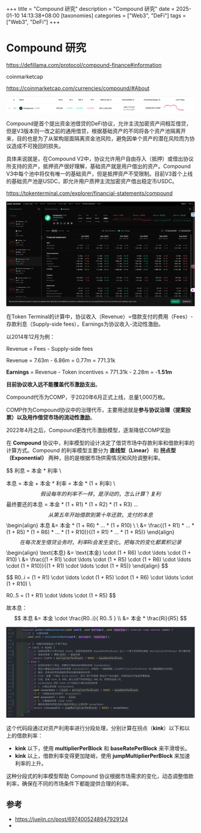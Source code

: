 +++
title = "Compound 研究"
description = "Compound 研究"
date = 2025-01-10 14:13:38+08:00
[taxonomies]
categories = ["Web3", "DeFi"]
tags = ["Web3", "DeFi"]
+++

<!-- more -->
# Compound 研究

<https://defillama.com/protocol/compound-finance#information>

coinmarketcap

<https://coinmarketcap.com/currencies/compound/#About>

![image-20250110141446638](assets/image-20250110141446638.png)

Compound是首个提出资金池借贷的DeFi协议，允许主流加密资产间相互借贷，但是V3版本则一改之前的通用借贷，根据基础资产的不同将各个资产池隔离开来，目的也是为了从架构层面隔离资金池风险，避免因单个资产的潜在风险而为协议造成不可挽回的损失。

具体来说就是，在Compound V2中，协议允许用户自由存入（抵押）或借出协议所支持的资产，抵押资产很好理解，基础资产就是用户借出的资产。Compound V3中每个池中将仅有唯一的基础资产，但是抵押资产不受限制。目前V3首个上线的基础资产池是USDC，即允许用户质押主流加密资产借出稳定币USDC。

<https://tokenterminal.com/explorer/financial-statements/compound>

![image-20250110142259137](assets/image-20250110142259137.png)

在Token Terminal的计算中，协议收入（Revenue）=借款支付的费用（Fees）-存款利息（Supply-side fees），Earnings为协议收入-流动性激励。

以2014年12月为例：

Revenue = Fees - Supply-side fees

Revenue = 7.63m - 6.86m = 0.77m = 771.31k

**Earnings** = Revenue - Token incentives =  771.31k - 2.28m =  -**1.51m**

**目前协议收入远不能覆盖代币激励支出**。

Compound代币为COMP，于2020年6月正式上线，总量1,000万枚。

COMP作为Compound协议中的治理代币，主要用途就是**参与协议治理（提案投票）以及用作借贷市场的流动性激励**。

2022年4月之后，Compound更改代币激励模型，逐渐降低COMP奖励

在 **Compound** 协议中，利率模型的设计决定了借贷市场中存款利率和借款利率的计算方式。Compound 的利率模型主要分为 **直线型（Linear）** 和 **拐点型（Exponential）** 两种，目的是根据市场供需情况和风险调整利率。


$$
利息 = 本金 * 利率 \\

本息 = 本金 + 本金 * 利率 = 本金 * (1 + 利率) \\
$$
假设每年的利率不一样，是浮动的，怎么计算？ 复利
$$
最终要还的本息 = 本金 * (1 + R1) * (1 + R2) * (1 + R3) ...
$$
从第五年开始借款到第十年还款，支付的本息
$$
\begin{align}
本息 &= 本金 * (1 + R6) * ... * (1 + R10) \\
\\
&= \frac{(1 + R1) * ... * (1 + R5) * (1 + R6) * ... * (1 + R10)}{(1 + R1) * ... * (1 + R5)}
\end{align}
$$
在每次发生借贷业务时，利率 Ri 会发生变化，把每次的变化都累积记录
$$
\begin{align}
\text{本息} &= \text{本金} \cdot (1 + R6) \cdot \ldots \cdot (1 + R10) \\
&= \frac{(1 + R1) \cdot \ldots \cdot (1 + R5) \cdot (1 + R6) \cdot \ldots \cdot (1 + R10)}{(1 + R1) \cdot \ldots \cdot (1 + R5)}
\end{align}
$$

$$
R0..i = (1 + R1) \cdot \ldots \cdot (1 + R5) \cdot (1 + R6) \cdot \ldots \cdot (1 + R10) \\

R0..5 = (1 + R1) \cdot \ldots \cdot (1 + R5)
$$

故本息：
$$
本息 &= 本金 \cdot  \frac{R0..i}{ R0..5 } \\
&= 本金 * \frac{Ri}{R5}
$$








![image-20250110172958235](assets/image-20250110172958235.png)

这个代码段通过对资产利用率进行分段处理，分别计算在拐点（**kink**）以下和以上的借款利率：

- **kink** 以下，使用 **multiplierPerBlock** 和 **baseRatePerBlock** 来平滑增长。
- **kink** 以上，借款利率变得更加陡峭，使用 **jumpMultiplierPerBlock** 来加速利率的上升。

这种分段式的利率模型帮助 Compound 协议根据市场需求的变化，动态调整借款利率，确保在不同的市场条件下都能提供合理的利率。



## 参考

- <https://juejin.cn/post/6974005248947929124>
-
